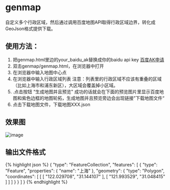 # genmap
自定义多个行政区域，然后通过调用百度地图API取得行政区域边界，转化成GeoJson格式提供下载。

## 使用方法：
<ol>
<li>把genmap.html里边的your_baidu_ak替换成你的baidu api key
<a href="http://lbsyun.baidu.com/apiconsole/key">百度AK申请</a>
</li>
<li>双击genmap/genmap.html，在浏览器中打开</li>
<li>在浏览器中输入地图中心点</li>
<li>在浏览器中输入行政区域列表
注意：列表里的行政区域不应该有重叠的区域（比如上海市和浦东新区），大区域会覆盖掉小区域。
</li>
<li>.点击按钮 “生成地图并且预览"
成功的话就会在下面的预览图片里显示百度地图和紫色边框的地图轮拓，生成地图并且预览旁边会出现链接”下载地图文件“
</li>
<li>点击下载地图文件，下载地图XXX.json</li>
</ol>

## 效果图
![image](https://github.com/layjump/genmap/raw/master/screenshots/1508229208680.jpg)

## 输出文件格式
{% highlight json %}
{
  "type": "FeatureCollection",
  "features": [
    {
      "type": "Feature",
      "properties": {
        "name": "上海"
      },
      "geometry": {
        "type": "Polygon",
        "coordinates": [
          [
            [
              "122.029708",
              "31.144107"
            ],
            [
              "121.993529",
              "31.048415"
            ]
          ]
        ]
      }
    }
  ]
}
{% endhighlight %}
